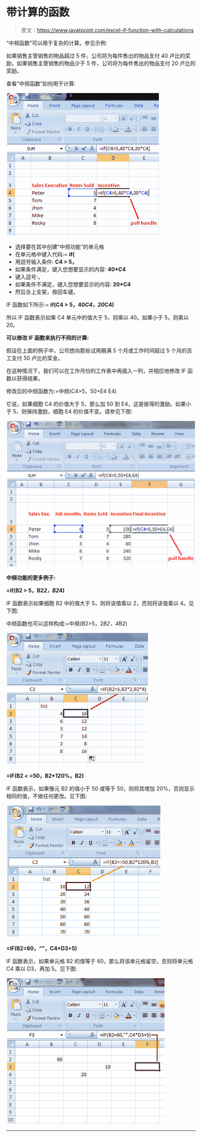 # 带计算的函数

> 原文：<https://www.javatpoint.com/excel-if-function-with-calculations>

“中频函数”可以用于复杂的计算。参见示例:

如果销售主管销售的物品超过 5 件，公司将为每件售出的物品支付 40 卢比的奖励，如果销售主管销售的物品少于 5 件，公司将为每件售出的物品支付 20 卢比的奖励。

查看“中频函数”如何用于计算:

![Excel If Function with calculations 1](img/57fb28774134903cbeb991c993d6fd38.png)

*   选择要在其中创建“中频功能”的单元格
*   在单元格中键入代码:= **if(**
*   用逗号输入条件: **C4 > 5，**
*   如果条件满足，键入您想要显示的内容: **40*C4**
*   键入逗号:，
*   如果条件不满足，键入您想要显示的内容: **20*C4**
*   然后合上支架，按回车键。

IF 函数如下所示:= **if(C4 > 5，40*C4，20*C4)**

所以 IF 函数表示如果 C4 单元中的值大于 5，则乘以 40。如果小于 5，则乘以 20。

**可以修改 IF 函数来执行不同的计算:**

假设在上面的例子中，公司想向那些试用期满 5 个月或工作时间超过 5 个月的员工支付 50 卢比的奖金。

在这种情况下，我们可以在工作月份的工作表中再插入一列，并相应地修改 IF 函数以获得结果。

修改后的中频函数为:=中频(C4>5，50+E4 E4)

它说，如果细胞 C4 的价值大于 5，那么加 50 到 E4，这是彼得的激励。如果小于 5，则保持激励，细胞 E4 的价值不变。请参见下图:

![Excel If Function with calculations 2](img/011fe52b98eb042f2ff2f6a5c05eabb3.png)

**中频功能的更多例子:**

**=if(B2 > 5，B2*2，B2*4)**

IF 函数表示如果细胞 B2 中的值大于 5，则将该值乘以 2，否则将该值乘以 4。见下图:

中频函数也可以这样构成:=中频(B2>5，2*B2，4*B2)

![Excel If Function with calculations 3](img/484cda36ab28ec092560194fafaae3d9.png)

**=IF(B2 < =50，B2*120%，B2)**

IF 函数表示，如果像元 B2 的值小于 50 或等于 50，则将其增加 20%，否则显示相同的值，不做任何更改。见下图:

![Excel If Function with calculations 4](img/f37decc0f956dcf13b88714b355d3f4d.png)

**=IF(B2=60，“”，C4*D3+5)**

IF 函数表示，如果单元格 B2 的值等于 60，那么将该单元格留空，否则将单元格 C4 乘以 D3，再加 5。见下图:

![Excel If Function with calculations 5](img/b37c02aae6600da36fcaf1425b8053a8.png)

* * *